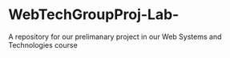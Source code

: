 # WebTechGroupProj-Lab-
A repository for our prelimanary project in our Web Systems and Technologies course
